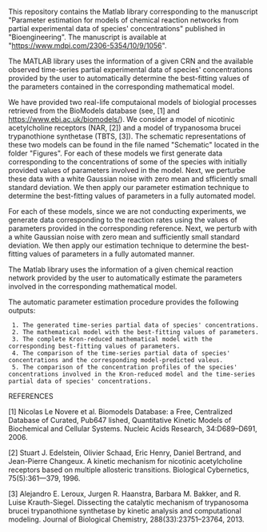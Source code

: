This repository contains the Matlab library corresponding to the manuscript "Parameter estimation for models of chemical reaction networks from partial experimental data of species' concentrations" published in "Bioengineering". The manuscript is available at "https://www.mdpi.com/2306-5354/10/9/1056".

The MATLAB library uses the information of a given CRN and the available observed time-series partial experimental data of species' concentrations provided by the user to automatically determine the best-fitting values of the parameters contained in the corresponding mathematical model. 

We have provided two real-life computaional models of biologial processes retrieved from the BioModels database (see, [1] and https://www.ebi.ac.uk/biomodels/). We consider a model of nicotinic acetylcholine receptors (NAR, [2]) and a model of trypanosoma brucei trypanothione synthetase (TBTS, [3]). The schematic representations of these two models can be found in the file named "Schematic" located in the folder "Figures".  For each of these models we first generate data corresponding to the concentrations of some of the species with initially provided values of parameters involved in the model. Next, we perturbe these data with a white Gaussian noise with zero mean and sfficiently small standard deviation. We then apply our parameter estimation technique to determine the best-fitting values of parameters in a fully automated model.

For each of these models, since we are not conducting experiments, we generate data corresponding to the reaction rates using the values of parameters provided in the corresponding reference. Next, we perturb with a white Gaussian noise with zero mean and sufficiently small standard deviation. We then apply our estimation technique to determine the best-fitting values of parameters in a fully automated manner. 

The Matlab library uses the information of a given chemical reaction network provided by the user to automatically estimate the parameters involved in the corresponding mathematical model.
             
The automatic parameter estimation procedure provides the following outputs:

     1. The generated time-series partial data of species' concentrations.
     2. The mathematical model with the best-fitting values of parameters. 
     3. The complete Kron-reduced mathematical model with the corresponding best-fitting values of parameters.
     4. The comparison of the time-series partial data of species' concentrations and the corresponding model-predicted valeus. 
     5. The comparison of the concentration profiles of the species' concentrations involved in the Kron-reduced model and the time-series partial data of species' concentrations.
     
REFERENCES

[1]  Nicolas Le Novere et al. 
     Biomodels Database: a Free, Centralized Database of Curated, Pub647 lished, Quantitative Kinetic Models of Biochemical and Cellular Systems. 
     Nucleic Acids Research, 34:D689–D691, 2006.

[2]  Stuart J. Edelstein, Olivier Schaad, Eric Henry, Daniel Bertrand, and Jean-Pierre Changeux. 
     A kinetic mechanism for nicotinic acetylcholine receptors based on multiple allosteric transitions. 
     Biological Cybernetics, 75(5):361—379, 1996.
     
[3]   Alejandro E. Leroux, Jurgen R. Haanstra, Barbara M. Bakker, and R. Luise Krauth-Siegel. 
      Dissecting the catalytic mechanism of trypanosoma brucei trypanothione synthetase by kinetic analysis and computational modeling. 
      Journal of Biological Chemistry, 288(33):23751–23764, 2013.
